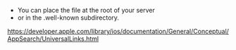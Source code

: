 - You can place the file at the root of your server
- or in the .well-known subdirectory.

https://developer.apple.com/library/ios/documentation/General/Conceptual/AppSearch/UniversalLinks.html

